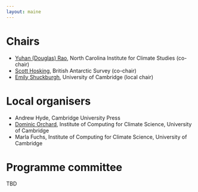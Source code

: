 ```yaml
---
layout: maine
---
```


# Chairs
- [Yuhan (Douglas) Rao](https://ncics.org/people/douglas-rao/), North Carolina Institute for Climate Studies (co-chair)
- [Scott Hosking](https://scotthosking.com/), British Antarctic Survey (co-chair)
- [Emily Shuckburgh](https://www.cst.cam.ac.uk/people/efs20), University of Cambridge (local chair)

# Local organisers

- Andrew Hyde, Cambridge University Press
- [Dominic Orchard](https://dorchard.github.io/), Institute of Computing for Climate Science, University of Cambridge
- Marla Fuchs, Institute of Computing for Climate Science, University of Cambridge

# Programme committee

TBD

